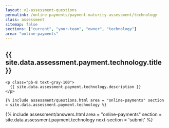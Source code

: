 ```yaml
---
layout: v2-assessment-questions
permalink: /online-payments/payment-maturity-assessment/technology
class: assessment
sitemap: false
sections: ["current", "your-team", "owner", "technology"]
area: "online-payments"
---
```


<div class="bg-black">
  <div class="pt-10 px-6 md:px-10 border-b-[1px] border-b-purple-50">
    <h2 class="text-3xl font-semibold pb-2">
      {{ site.data.assessment.payment.technology.title }}
    </h2>

    <p class="pb-8 text-gray-100">
      {{ site.data.assessment.payment.technology.description }}
    </p>

    {% include assessment/questions.html area = "online-payments" section = site.data.assessment.payment.technology %}
  </div>
</div>

<div class="px-6 md:px-10 pb-5">
  {% include assessment/answers.html area = "online-payments" section = site.data.assessment.payment.technology next-section = 'submit' %}
</div>